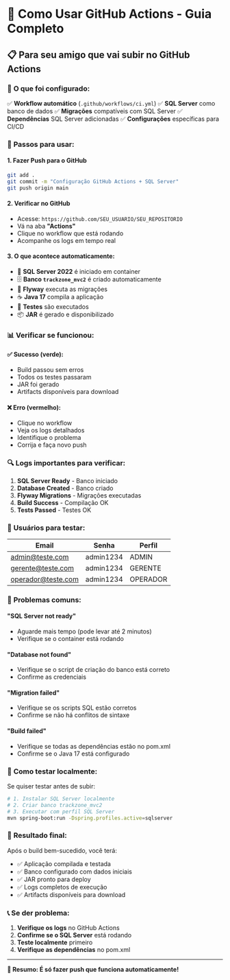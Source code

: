 # 🚀 Como Usar GitHub Actions - Guia Completo

## 📋 Para seu amigo que vai subir no GitHub Actions

### 🎯 **O que foi configurado:**

✅ **Workflow automático** (`.github/workflows/ci.yml`)
✅ **SQL Server** como banco de dados
✅ **Migrações** compatíveis com SQL Server
✅ **Dependências** SQL Server adicionadas
✅ **Configurações** específicas para CI/CD

### 🚀 **Passos para usar:**

#### 1. **Fazer Push para o GitHub**
```bash
git add .
git commit -m "Configuração GitHub Actions + SQL Server"
git push origin main
```

#### 2. **Verificar no GitHub**
- Acesse: `https://github.com/SEU_USUARIO/SEU_REPOSITORIO`
- Vá na aba **"Actions"**
- Clique no workflow que está rodando
- Acompanhe os logs em tempo real

#### 3. **O que acontece automaticamente:**
- 🐳 **SQL Server 2022** é iniciado em container
- 🗄️ **Banco `trackzone_mvc2`** é criado automaticamente
- 🔄 **Flyway** executa as migrações
- ☕ **Java 17** compila a aplicação
- 🧪 **Testes** são executados
- 📦 **JAR** é gerado e disponibilizado

### 📊 **Verificar se funcionou:**

#### ✅ **Sucesso (verde):**
- Build passou sem erros
- Todos os testes passaram
- JAR foi gerado
- Artifacts disponíveis para download

#### ❌ **Erro (vermelho):**
- Clique no workflow
- Veja os logs detalhados
- Identifique o problema
- Corrija e faça novo push

### 🔍 **Logs importantes para verificar:**

1. **SQL Server Ready** - Banco iniciado
2. **Database Created** - Banco criado
3. **Flyway Migrations** - Migrações executadas
4. **Build Success** - Compilação OK
5. **Tests Passed** - Testes OK

### 🎯 **Usuários para testar:**

| Email | Senha | Perfil |
|-------|-------|--------|
| admin@teste.com | admin1234 | ADMIN |
| gerente@teste.com | admin1234 | GERENTE |
| operador@teste.com | admin1234 | OPERADOR |

### 🐛 **Problemas comuns:**

#### **"SQL Server not ready"**
- Aguarde mais tempo (pode levar até 2 minutos)
- Verifique se o container está rodando

#### **"Database not found"**
- Verifique se o script de criação do banco está correto
- Confirme as credenciais

#### **"Migration failed"**
- Verifique se os scripts SQL estão corretos
- Confirme se não há conflitos de sintaxe

#### **"Build failed"**
- Verifique se todas as dependências estão no pom.xml
- Confirme se o Java 17 está configurado

### 📱 **Como testar localmente:**

Se quiser testar antes de subir:

```bash
# 1. Instalar SQL Server localmente
# 2. Criar banco trackzone_mvc2
# 3. Executar com perfil SQL Server
mvn spring-boot:run -Dspring.profiles.active=sqlserver
```

### 🎉 **Resultado final:**

Após o build bem-sucedido, você terá:
- ✅ Aplicação compilada e testada
- ✅ Banco configurado com dados iniciais
- ✅ JAR pronto para deploy
- ✅ Logs completos de execução
- ✅ Artifacts disponíveis para download

### 📞 **Se der problema:**

1. **Verifique os logs** no GitHub Actions
2. **Confirme se o SQL Server** está rodando
3. **Teste localmente** primeiro
4. **Verifique as dependências** no pom.xml

---

**🎯 Resumo: É só fazer push que funciona automaticamente!**
